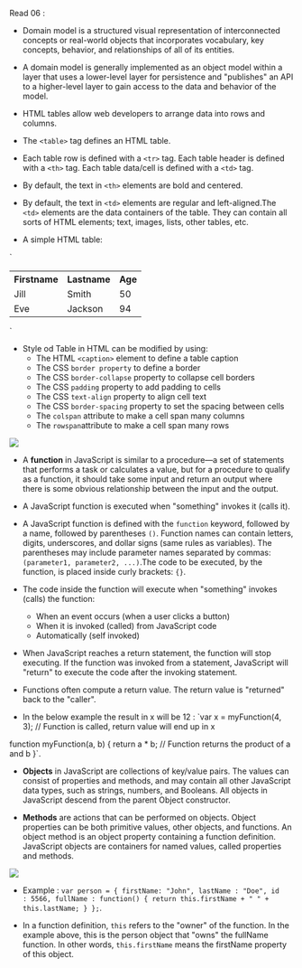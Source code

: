 Read 06 : 

+ Domain model is a structured visual representation of interconnected concepts or real-world objects that incorporates vocabulary, key concepts, behavior, and relationships of all of its entities.

+ A domain model is generally implemented as an object model within a layer that uses a lower-level layer for persistence and "publishes" an API to a higher-level layer to gain access to the data and behavior of the model. 

+ HTML tables allow web developers to arrange data into rows and columns.

+ The `<table>` tag defines an HTML table.

+ Each table row is defined with a `<tr>` tag. Each table header is defined with a `<th>` tag. Each table data/cell is defined with a `<td>` tag.

+ By default, the text in `<th>` elements are bold and centered.

+ By default, the text in `<td>` elements are regular and left-aligned.The `<td>` elements are the data containers of the table. They can contain all sorts of HTML elements; text, images, lists, other tables, etc.

+ A simple HTML table:

 `<table style="width:100%">
  <tr>
    <th>Firstname</th>
    <th>Lastname</th>
    <th>Age</th>
  </tr>
  <tr>
    <td>Jill</td>
    <td>Smith</td>
    <td>50</td>
  </tr>
  <tr>
    <td>Eve</td>
    <td>Jackson</td>
    <td>94</td>
  </tr>
 </table>`

+ Style od Table in HTML can be modified by using:
  - The HTML `<caption>` element to define a table caption
  - The CSS `border property` to define a border
  - The CSS `border-collapse` property to collapse cell borders
  - The CSS `padding` property to add padding to cells
  - The CSS `text-align` property to align cell text
  - The CSS `border-spacing` property to set the spacing between cells
  - The `colspan` attribute to make a cell span many columns
  - The `rowspan`attribute to make a cell span many rows

![](https://i.stack.imgur.com/VCxSJ.png)

+ A **function** in JavaScript is similar to a procedure—a set of statements that performs a task or calculates a value, but for a procedure to qualify as a function, it should take some input and return an output where there is some obvious relationship between the input and the output.

+ A JavaScript function is executed when "something" invokes it (calls it). 

+ A JavaScript function is defined with the `function` keyword, followed by a name, followed by parentheses `()`. Function names can contain letters, digits, underscores, and dollar signs (same rules as variables). The parentheses may include parameter names separated by commas: `(parameter1, parameter2, ...)`.The code to be executed, by the function, is placed inside curly brackets: `{}`.

+ The code inside the function will execute when "something" invokes (calls) the function:
  + When an event occurs (when a user clicks a button)
  + When it is invoked (called) from JavaScript code
  + Automatically (self invoked)

+ When JavaScript reaches a return statement, the function will stop executing. If the function was invoked from a statement, JavaScript will "return" to execute the code after the invoking statement.

+ Functions often compute a return value. The return value is "returned" back to the "caller".

+ In the below example the result in x will be 12 :
 `var x = myFunction(4, 3);   // Function is called, return value will end up in x

function myFunction(a, b) {
  return a * b;             // Function returns the product of a and b
}`.

+ **Objects** in JavaScript are collections of key/value pairs. The values can consist of properties and methods, and may contain all other JavaScript data types, such as strings, numbers, and Booleans. All objects in JavaScript descend from the parent Object constructor.

+ **Methods** are actions that can be performed on objects. Object properties can be both primitive values, other objects, and functions. An object method is an object property containing a function definition. JavaScript objects are containers for named values, called properties and methods.

![](https://raw.githubusercontent.com/ATL-WDI-Curriculum/js-objects-and-json/master/images/object-property-method.jpg)

+ Example :
`var person = {
  firstName: "John",
  lastName : "Doe",
  id       : 5566,
  fullName : function() {
    return this.firstName + " " + this.lastName;
  }
};`.

+ In a function definition, `this` refers to the "owner" of the function. In the example above, this is the person object that "owns" the fullName function. In other words, `this.firstName` means the firstName property of this object.



